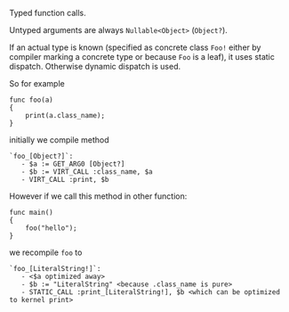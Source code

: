 Typed function calls.

Untyped arguments are always `Nullable<Object>` (`Object?`).

If an actual type is known (specified as concrete class `Foo!` either by compiler marking a concrete type or because `Foo` is a leaf), it uses static dispatch. Otherwise dynamic dispatch is used.

So for example

```
func foo(a)
{
    print(a.class_name);
}
```

initially we compile method

```
`foo_[Object?]`:
   - $a := GET_ARG0 [Object?]
   - $b := VIRT_CALL :class_name, $a
   - VIRT_CALL :print, $b
```

However if we call this method in other function:

```
func main()
{
    foo("hello");
}
```

we recompile `foo` to

```
`foo_[LiteralString!]`:
   - <$a optimized away>
   - $b := "LiteralString" <because .class_name is pure>
   - STATIC_CALL :print_[LiteralString!], $b <which can be optimized to kernel print>
```
